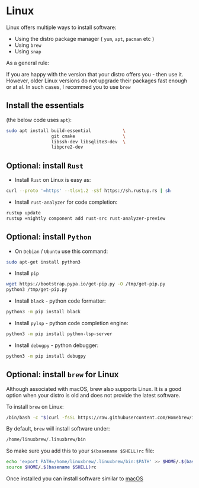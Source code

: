 # Linux

Linux offers multiple ways to install software:

- Using the distro package manager ( `yum`, `apt`, `pacman` etc )
- Using `brew`
- Using `snap`

As a general rule:

If you are happy with the version that your distro offers you - then use it.
However, older Linux versions do not upgrade their packages fast enough or at
al. In such cases, I recommed you to use `brew`

## Install the essentials

(the below code uses `apt`):

```bash
sudo apt install build-essential            \
                 git cmake                  \
                 libssh-dev libsqlite3-dev  \
                 libpcre2-dev
```

## Optional: install `Rust`

- Install `Rust` on Linux is easy as:

```bash
curl --proto '=https' --tlsv1.2 -sSf https://sh.rustup.rs | sh
```

- Install `rust-analyzer` for code completion:

```bash
rustup update
rustup +nightly component add rust-src rust-analyzer-preview
```

## Optional: install `Python`

- On `Debian` / `Ubuntu` use this command:

```bash
sudo apt-get install python3
```

- Install `pip`

```bash
wget https://bootstrap.pypa.io/get-pip.py -O /tmp/get-pip.py
python3 /tmp/get-pip.py
```

- Install `black` - python code formatter:

```bash
python3 -m pip install black
```

- Install `pylsp` - python code completion engine:

```bash
python3 -m pip install python-lsp-server
```

- Install `debugpy` - python debugger:

```bash
python3 -m pip install debugpy
```

## Optional: install `brew` for Linux

Although associated with macOS, brew also supports Linux. It is a good option when your distro is old and does not provide
the latest software.

To install `brew` on Linux:

```bash
/bin/bash -c "$(curl -fsSL https://raw.githubusercontent.com/Homebrew/install/HEAD/install.sh)"
```

By default, `brew` will install software under:

```bash
/home/linuxbrew/.linuxbrew/bin
```

So make sure you add this to your `$(basename $SHELL)rc` file:

```bash
echo 'export PATH=/home/linuxbrew/.linuxbrew/bin:$PATH' >> $HOME/.$(basename $SHELL)rc
source $HOME/.$(basename $SHELL)rc
```

Once installed you can install software similar to [macOS][1]

[1]: /getting_started/macos
